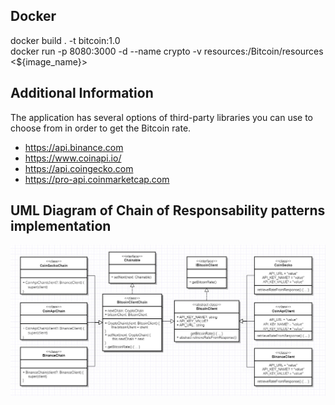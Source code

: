 ## Docker

docker build . -t bitcoin:1.0 \
docker run -p 8080:3000 -d --name crypto -v resources:/Bitcoin/resources <${image_name}>

## Additional Information
The application has several options of third-party libraries you can use to choose from in order to get the Bitcoin rate.
 - https://api.binance.com
 - https://www.coinapi.io/
 - https://api.coingecko.com
 - https://pro-api.coinmarketcap.com

## UML Diagram of Chain of Responsability patterns implementation

![Chain of Responsability](src/resources//images/Chain%20of%20Responsibility%20UML.jpg)

